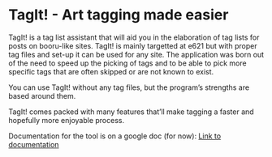 # TagIt! - Art tagging made easier
 
TagIt! is a tag list assistant that will aid you in the elaboration of tag lists for posts on booru-like sites. TagIt! is mainly targetted at e621 but with proper tag files and set-up it can be used for any site.
The application was born out of the need to speed up the picking of tags and to be able to pick more specific tags that are often skipped or are not known to exist.

You can use TagIt! without any tag files, but the program’s strengths are based around them.

TagIt! comes packed with many features that’ll make tagging a faster and hopefully more enjoyable process.

Documentation for the tool is on a google doc (for now): [Link to documentation](url=https://docs.google.com/document/d/1H-D-fh_mBuH4OBz5MOBmLw0VtcceZ1z71eDzhV_YLhk/edit?usp=sharing/)
